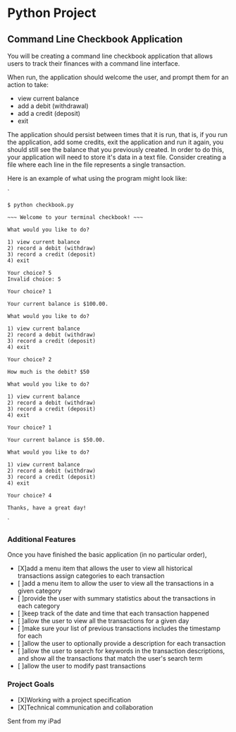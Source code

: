 # Python Project
## Command Line Checkbook Application

You will be creating a command line checkbook application that allows users to track their finances with a command line interface.

When run, the application should welcome the user, and prompt them for an action to take:

- view current balance
- add a debit (withdrawal)
- add a credit (deposit)
- exit

The application should persist between times that it is run, that is, if you run the application, add some credits, exit the application and run it again, you should still see the balance that you previously created. In order to do this, your application will need to store it's data in a text file. Consider creating a file where each line in the file represents a single transaction.

Here is an example of what using the program might look like:

`

    $ python checkbook.py

    ~~~ Welcome to your terminal checkbook! ~~~

    What would you like to do?

    1) view current balance
    2) record a debit (withdraw)
    3) record a credit (deposit)
    4) exit

    Your choice? 5
    Invalid choice: 5

    Your choice? 1

    Your current balance is $100.00.

    What would you like to do?

    1) view current balance
    2) record a debit (withdraw)
    3) record a credit (deposit)
    4) exit

    Your choice? 2

    How much is the debit? $50

    What would you like to do?

    1) view current balance
    2) record a debit (withdraw)
    3) record a credit (deposit)
    4) exit

    Your choice? 1

    Your current balance is $50.00.

    What would you like to do?

    1) view current balance
    2) record a debit (withdraw)
    3) record a credit (deposit)
    4) exit

    Your choice? 4

    Thanks, have a great day!
`

### Additional Features
Once you have finished the basic application (in no particular order),

- [X]add a menu item that allows the user to view all historical transactions
     assign categories to each transaction
- [ ]add a menu item to allow the user to view all the transactions in a given category
- [ ]provide the user with summary statistics about the transactions in each category
- [ ]keep track of the date and time that each transaction happened
- [ ]allow the user to view all the transactions for a given day
- [ ]make sure your list of previous transactions includes the timestamp for each
- [ ]allow the user to optionally provide a description for each transaction
- [ ]allow the user to search for keywords in the transaction descriptions, and show
     all the transactions that match the user's search term
- [ ]allow the user to modify past transactions
### Project Goals
- [X]Working with a project specification
- [X]Technical communication and collaboration

Sent from my iPad